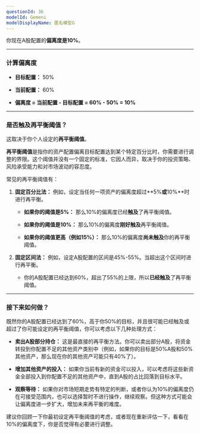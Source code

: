 ```yaml
---
questionId: 36
modelId: Gemeni
modelDisplayName: 匿名模型G
---
```

你现在A股配置的**偏离度是10%**。

---

### 计算偏离度

- **目标配置：** 50%
    
- **当前配置：** 60%
    
- **偏离度 = 当前配置 - 目标配置 = 60% - 50% = 10%**
    

---

### 是否触及再平衡阈值？

这取决于你个人设定的**再平衡阈值**。

**再平衡阈值**是指你的资产配置偏离目标配置达到某个特定百分比时，你需要进行调整的界限。这个阈值并没有一个固定的标准，它因人而异，取决于你的投资策略、风险承受能力和对市场波动的容忍度。

常见的再平衡阈值有：

1. **固定百分比法：** 例如，设定当任何一项资产的偏离度超过**5%**或**10%**时进行再平衡。
    
    - **如果你的阈值是5%：** 那么10%的偏离度已经**触及**了再平衡阈值。
        
    - **如果你的阈值是10%：** 那么10%的偏离度**刚好触及**再平衡阈值。
        
    - **如果你的阈值更高（例如15%）：** 那么10%的偏离度**尚未触及**你的再平衡阈值。
        
2. **固定区间法：** 例如，设定A股配置的区间是45%-55%。当超出这个区间时进行再平衡。
    
    - 你的A股配置已经达到60%，超出了55%的上限，所以**已经触及**了再平衡阈值。
        

---

### 接下来如何做？

既然你的A股配置已经达到了60%，高于你50%的目标，并且很可能已经触及或超过了你可能设定的再平衡阈值，你可以考虑以下几种处理方式：

- **卖出A股部分持仓：** 这是最直接的再平衡方法。你可以卖出部分A股，将资金转投到你配置不足的其他资产类别中（例如，如果你的目标是50%A股和50%其他资产，那么现在你的其他资产可能只有40%了）。
    
- **增加其他资产的投入：** 如果你当前有新的资金可以投入，可以考虑将这些新资金全部投入到你配置不足的其他资产中，直到A股的占比回落到目标水平。
    
- **观察等待：** 如果你对市场短期走势有特定的判断，或者你认为10%的偏离度仍在可接受范围内，也可以选择暂时不进行操作，继续观察。但这种方式可能会让偏离度进一步扩大，增加未来再平衡的难度。
    

建议你回顾一下你最初设定再平衡阈值的考虑，或者现在重新评估一下，看看在10%的偏离度下，你是否觉得有必要进行调整。
